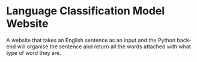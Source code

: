 # Language Classification Model Website
A website that takes an English sentence as an input and the Python back-end will organise the sentence and return all the words attached with what type of word they are.